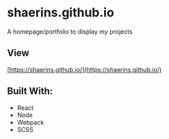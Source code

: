 # shaerins.github.io
A homepage/portfolio to display my projects

## View
[https://shaerins.github.io/](https://shaerins.github.io/)

## Built With:
* React
* Node
* Webpack
* SCSS
